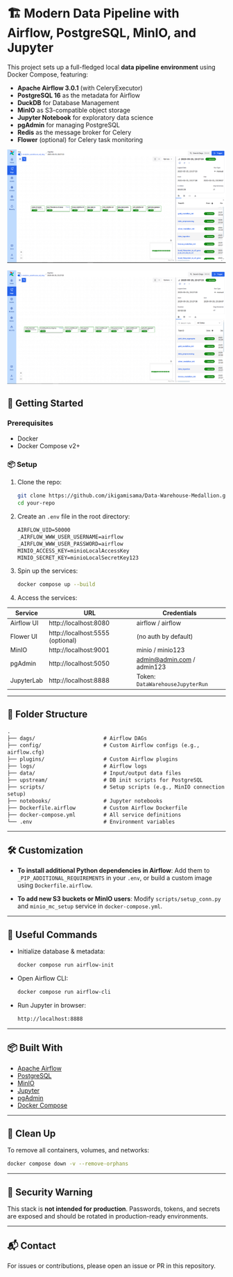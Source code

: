 # 🏗️ Modern Data Pipeline with Airflow, PostgreSQL, MinIO, and Jupyter

This project sets up a full-fledged local **data pipeline environment** using Docker Compose, featuring:

- **Apache Airflow 3.0.1** (with CeleryExecutor)
- **PostgreSQL 16** as the metadata for Airflow
- **DuckDB** for Database Management
- **MinIO** as S3-compatible object storage
- **Jupyter Notebook** for exploratory data science
- **pgAdmin** for managing PostgreSQL
- **Redis** as the message broker for Celery
- **Flower** (optional) for Celery task monitoring

![image info](./assets/dag_df.PNG)

![image info](./assets/dag_sql.PNG)

## 🚀 Getting Started

### Prerequisites

- Docker
- Docker Compose v2+

### 📦 Setup

1. Clone the repo:

   ```bash
   git clone https://github.com/ikigamisama/Data-Warehouse-Medallion.git
   cd your-repo
   ```

2. Create an `.env` file in the root directory:

   ```env
   AIRFLOW_UID=50000
   _AIRFLOW_WWW_USER_USERNAME=airflow
   _AIRFLOW_WWW_USER_PASSWORD=airflow
   MINIO_ACCESS_KEY=minioLocalAccessKey
   MINIO_SECRET_KEY=minioLocalSecretKey123
   ```

3. Spin up the services:

   ```bash
   docker compose up --build
   ```

4. Access the services:

| Service    | URL                              | Credentials                      |
| ---------- | -------------------------------- | -------------------------------- |
| Airflow UI | http://localhost:8080            | airflow / airflow                |
| Flower UI  | http://localhost:5555 (optional) | (no auth by default)             |
| MinIO      | http://localhost:9001            | minio / minio123                 |
| pgAdmin    | http://localhost:5050            | admin@admin.com / admin123       |
| JupyterLab | http://localhost:8888            | Token: `DataWarehouseJupyterRun` |

---

## 🧱 Folder Structure

```
.
├── dags/                      # Airflow DAGs
├── config/                    # Custom Airflow configs (e.g., airflow.cfg)
├── plugins/                   # Custom Airflow plugins
├── logs/                      # Airflow logs
├── data/                      # Input/output data files
├── upstream/                  # DB init scripts for PostgreSQL
├── scripts/                   # Setup scripts (e.g., MinIO connection setup)
├── notebooks/                 # Jupyter notebooks
├── Dockerfile.airflow         # Custom Airflow Dockerfile
├── docker-compose.yml         # All service definitions
└── .env                       # Environment variables
```

---

## 🛠️ Customization

- **To install additional Python dependencies in Airflow**:
  Add them to `_PIP_ADDITIONAL_REQUIREMENTS` in your `.env`, or build a custom image using `Dockerfile.airflow`.

- **To add new S3 buckets or MinIO users**:
  Modify `scripts/setup_conn.py` and `minio_mc_setup` service in `docker-compose.yml`.

---

## 🧪 Useful Commands

- Initialize database & metadata:

  ```bash
  docker compose run airflow-init
  ```

- Open Airflow CLI:

  ```bash
  docker compose run airflow-cli
  ```

- Run Jupyter in browser:
  ```bash
  http://localhost:8888
  ```

---

## 📦 Built With

- [Apache Airflow](https://airflow.apache.org/)
- [PostgreSQL](https://www.postgresql.org/)
- [MinIO](https://min.io/)
- [Jupyter](https://jupyter.org/)
- [pgAdmin](https://www.pgadmin.org/)
- [Docker Compose](https://docs.docker.com/compose/)

---

## 🧹 Clean Up

To remove all containers, volumes, and networks:

```bash
docker compose down -v --remove-orphans
```

---

## 🔐 Security Warning

This stack is **not intended for production**. Passwords, tokens, and secrets are exposed and should be rotated in production-ready environments.

---

## 📬 Contact

For issues or contributions, please open an issue or PR in this repository.
